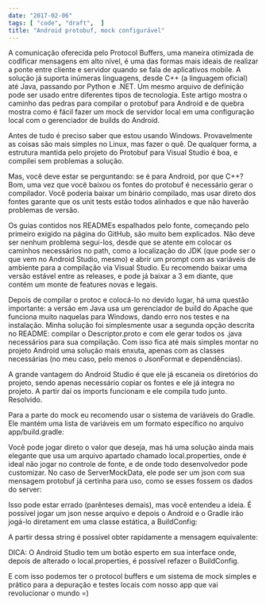 ```yaml
---
date: "2017-02-06"
tags: [ "code", "draft",  ]
title: "Android protobuf, mock configurável"
---
```

A comunicação oferecida pelo Protocol Buffers, uma maneira otimizada de codificar mensagens em alto nível, é uma das formas mais ideais de realizar a ponte entre cliente e servidor quando se fala de aplicativos mobile. A solução já suporta inúmeras linguagens, desde C++ (a linguagem oficial) até Java, passando por Python e .NET. Um mesmo arquivo de definição pode ser usado entre diferentes tipos de tecnologia. Este artigo mostra o caminho das pedras para compilar o protobuf para Android e de quebra mostra como é fácil fazer um mock de servidor local em uma configuração local com o gerenciador de builds do Android.

Antes de tudo é preciso saber que estou usando Windows. Provavelmente as coisas são mais simples no Linux, mas fazer o quê. De qualquer forma, a estrutura mantida pelo projeto do Protobuf para Visual Studio é boa, e compilei sem problemas a solução.

Mas, você deve estar se perguntando: se é para Android, por que C++? Bom, uma vez que você baixou os fontes do protobuf é necessário gerar o compilador. Você poderia baixar um binário compilado, mas usar direto dos fontes garante que os unit tests estão todos alinhados e que não haverão problemas de versão.

Os guias contidos nos READMEs espalhados pelo fonte, começando pelo primeiro exigido na página do GitHub, são muito bem explicados. Não deve ser nenhum problema segui-los, desde que se atente em colocar os caminhos necessários no path, como a localização do JDK (que pode ser o que vem no Android Studio, mesmo) e abrir um prompt com as variáveis de ambiente para a compilação via Visual Studio. Eu recomendo baixar uma versão estável entre as releases, e pode já baixar a 3 em diante, que contém um monte de features novas e legais.

Depois de compilar o protoc e colocá-lo no devido lugar, há uma questão importante: a versão em Java usa um gerenciador de build do Apache que funciona muito naquelas para Windows, dando erro nos testes e na instalação. Minha solução foi simplesmente usar a segunda opção descrita no README: compilar o Descriptor.proto e com ele gerar todos os .java necessários para sua compilação. Com isso fica até mais simples montar no projeto Android uma solução mais enxuta, apenas com as classes necessárias (no meu caso, pelo menos o JsonFormat e dependências).

A grande vantagem do Android Studio é que ele já escaneia os diretórios do projeto, sendo apenas necessário copiar os fontes e ele já integra no projeto. A partir daí os imports funcionam e ele compila tudo junto. Resolvido.

Para a parte do mock eu recomendo usar o sistema de variáveis do Gradle. Ele mantém uma lista de variáveis em um formato específico no arquivo app/build.gradle:


Você pode jogar direto o valor que deseja, mas há uma solução ainda mais elegante que usa um arquivo apartado chamado local.properties, onde é ideal não jogar no controle de fonte, e de onde todo desenvolvedor pode customizar. No caso de ServerMockData, ele pode ser um json com sua mensagem protobuf já certinha para uso, como se esses fossem os dados do server:


Isso pode estar errado (parênteses demais), mas você entendeu a ideia. É possível jogar um json nesse arquivo e depois o Android e o Gradle irão jogá-lo diretament em uma classe estática, a BuildConfig:


A partir dessa string é possível obter rapidamente a mensagem equivalente:


DICA: O Android Studio tem um botão esperto em sua interface onde, depois de alterado o local.properties, é possível refazer o BuildConfig.

E com isso podemos ter o protocol buffers e um sistema de mock simples e prático para a depuração e testes locais com nosso app que vai revolucionar o mundo =)
